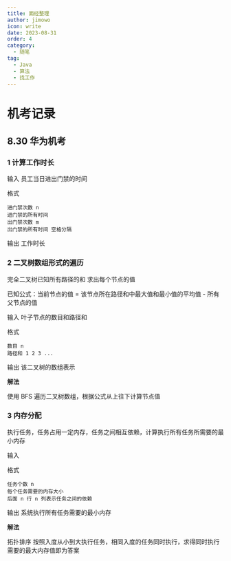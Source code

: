 ```yaml
---
title: 面经整理
author: jimowo
icon: write
date: 2023-08-31
order: 4
category:
  - 随笔
tag:
  - Java
  - 算法
  - 找工作
---
```


# 机考记录

## 8.30 华为机考

### 1 计算工作时长

输入 员工当日进出门禁的时间

格式

```
进门禁次数 n
进门禁的所有时间
出门禁次数 m
出门禁的所有时间 空格分隔
```

输出 工作时长



### 2 二叉树数组形式的遍历

完全二叉树已知所有路径的和 求出每个节点的值

已知公式：当前节点的值 = 该节点所在路径和中最大值和最小值的平均值 - 所有父节点的值

输入 叶子节点的数目和路径和

格式

```
数目 n
路径和 1 2 3 ...
```

输出 该二叉树的数组表示

**解法**

使用 BFS 遍历二叉树数组，根据公式从上往下计算节点值

### 3 内存分配

执行任务，任务占用一定内存，任务之间相互依赖，计算执行所有任务所需要的最小内存

输入

格式

```
任务个数 n
每个任务需要的内存大小
后面 n 行 n 列表示任务之间的依赖
```

输出 系统执行所有任务需要的最小内存

**解法**

拓扑排序 按照入度从小到大执行任务，相同入度的任务同时执行，求得同时执行需要的最大内存值即为答案